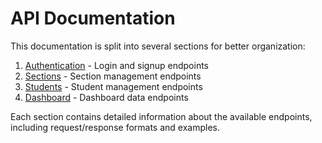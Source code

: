 # API Documentation

This documentation is split into several sections for better organization:

1. [Authentication](./auth.md) - Login and signup endpoints
2. [Sections](./sections.md) - Section management endpoints
3. [Students](./students.md) - Student management endpoints
4. [Dashboard](./dashboard.md) - Dashboard data endpoints

Each section contains detailed information about the available endpoints, including request/response formats and examples.